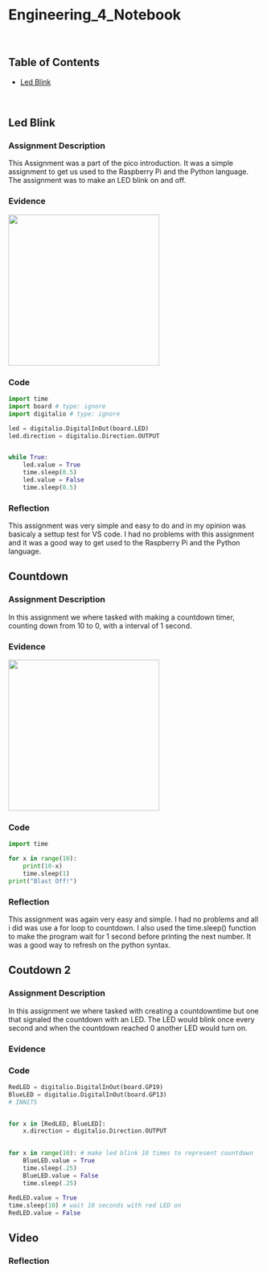 # Engineering_4_Notebook

&nbsp;

## Table of Contents
* [Led Blink](#led_blink)


&nbsp;


## Led Blink

### Assignment Description
This Assignment was a part of the pico introduction. It was a simple assignment to get us used to the Raspberry Pi and the Python language. The assignment was to make an LED blink on and off.

### Evidence
<img src="images\ezgif-1-d6a6a94ac0.gif" width="300" height="300">


### Code
```python
import time 
import board # type: ignore
import digitalio # type: ignore

led = digitalio.DigitalInOut(board.LED)
led.direction = digitalio.Direction.OUTPUT


while True:
    led.value = True
    time.sleep(0.5)
    led.value = False
    time.sleep(0.5) 
```

### Reflection 
This assignment was very simple and easy to do and in my opinion was basicaly a settup test for VS code. I had no problems with this assignment and it was a good way to get used to the Raspberry Pi and the Python language. 

## Countdown

### Assignment Description
In this assignment we where tasked with making a countdown timer, counting down from 10 to 0, with a interval of 1 second.

### Evidence
<img src="images\ezgif-3-d1a797db5a.gif" width="300" height="300">

### Code
```python
import time

for x in range(10):
    print(10-x)
    time.sleep(1)
print("Blast Off!")
```

### Reflection
This assignment was again very easy and simple. I had no problems and all i did was use a for loop to countdown. I also used the time.sleep() function to make the program wait for 1 second before printing the next number. It was a good way to refresh on the python syntax.

## Coutdown 2 


### Assignment Description
In this assignment we where tasked with creating a countdowntime but one that signaled the countdown with an LED. The LED would blink once every second and when the countdown reached 0 another LED would turn on.

### Evidence

### Code
```python
RedLED = digitalio.DigitalInOut(board.GP19)
BlueLED = digitalio.DigitalInOut(board.GP13)
# INNITS 


for x in [RedLED, BlueLED]:
    x.direction = digitalio.Direction.OUTPUT

    
for x in range(10): # make led blink 10 times to represent countdown
    BlueLED.value = True
    time.sleep(.25)
    BlueLED.value = False
    time.sleep(.25)
    
RedLED.value = True
time.sleep(10) # wait 10 seconds with red LED on
RedLED.value = False
```

## Video


### Reflection
